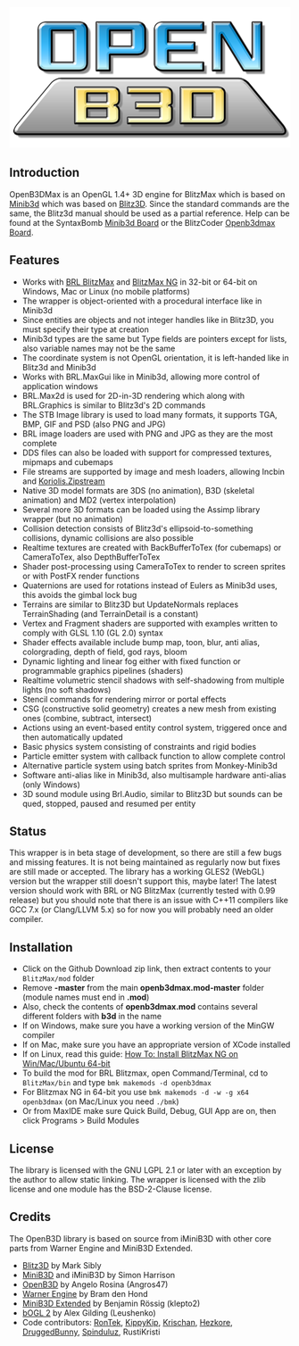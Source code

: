 
![OpenB3DMax](./media/openb3d_logo_512.png)

## Introduction

OpenB3DMax is an OpenGL 1.4+ 3D engine for BlitzMax which is based on [Minib3d](https://github.com/si-design/minib3d) which was based on [Blitz3D](https://github.com/blitz-research/blitz3d). Since the standard commands are the same, the Blitz3d manual should be used as a partial reference. Help can be found at the SyntaxBomb [Minib3d Board](http://www.syntaxbomb.com/index.php/board,20.0.html) or the BlitzCoder [Openb3dmax Board](https://www.blitzcoder.org/forum/topics.php?category=16).

## Features

* Works with [BRL BlitzMax](https://github.com/blitz-research/blitzmax) and [BlitzMax NG](https://github.com/bmx-ng/bmx-ng/releases) in 32-bit or 64-bit on Windows, Mac or Linux (no mobile platforms)
* The wrapper is object-oriented with a procedural interface like in Minib3d
* Since entities are objects and not integer handles like in Blitz3D, you must specify their type at creation
* Minib3d types are the same but Type fields are pointers except for lists, also variable names may not be the same
* The coordinate system is not OpenGL orientation, it is left-handed like in Blitz3d and Minib3d
* Works with BRL.MaxGui like in Minib3d, allowing more control of application windows
* BRL.Max2d is used for 2D-in-3D rendering which along with BRL.Graphics is similar to Blitz3d's 2D commands
* The STB Image library is used to load many formats, it supports TGA, BMP, GIF and PSD (also PNG and JPG)
* BRL image loaders are used with PNG and JPG as they are the most complete
* DDS files can also be loaded with support for compressed textures, mipmaps and cubemaps
* File streams are supported by image and mesh loaders, allowing Incbin and [Koriolis.Zipstream](https://github.com/maxmods/koriolis.mod)
* Native 3D model formats are 3DS (no animation), B3D (skeletal animation) and MD2 (vertex interpolation)
* Several more 3D formats can be loaded using the Assimp library wrapper (but no animation)
* Collision detection consists of Blitz3d's ellipsoid-to-something collisions, dynamic collisions are also possible
* Realtime textures are created with BackBufferToTex (for cubemaps) or CameraToTex, also DepthBufferToTex
* Shader post-processing using CameraToTex to render to screen sprites or with PostFX render functions
* Quaternions are used for rotations instead of Eulers as Minib3d uses, this avoids the gimbal lock bug
* Terrains are similar to Blitz3D but UpdateNormals replaces TerrainShading (and TerrainDetail is a constant)
* Vertex and Fragment shaders are supported with examples written to comply with GLSL 1.10 (GL 2.0) syntax
* Shader effects available include bump map, toon, blur, anti alias, colorgrading, depth of field, god rays, bloom
* Dynamic lighting and linear fog either with fixed function or programmable graphics pipelines (shaders)
* Realtime volumetric stencil shadows with self-shadowing from multiple lights (no soft shadows)
* Stencil commands for rendering mirror or portal effects
* CSG (constructive solid geometry) creates a new mesh from existing ones (combine, subtract, intersect)
* Actions using an event-based entity control system, triggered once and then automatically updated
* Basic physics system consisting of constraints and rigid bodies
* Particle emitter system with callback function to allow complete control
* Alternative particle system using batch sprites from Monkey-Minib3d
* Software anti-alias like in Minib3d, also multisample hardware anti-alias (only Windows)
* 3D sound module using Brl.Audio, similar to Blitz3D but sounds can be qued, stopped, paused and resumed per entity

## Status

This wrapper is in beta stage of development, so there are still a few bugs and missing features. It is not being maintained as regularly now but fixes are still made or accepted. The library has a working GLES2 (WebGL) version but the wrapper still doesn't support this, maybe later! The latest version should work with BRL or NG BlitzMax (currently tested with 0.99 release) but you should note that there is an issue with C++11 compilers like GCC 7.x (or Clang/LLVM 5.x) so for now you will probably need an older compiler.

## Installation
* Click on the Github Download zip link, then extract contents to your `BlitzMax/mod` folder
* Remove **-master** from the main **openb3dmax.mod-master** folder (module names must end in **.mod**)
* Also, check the contents of **openb3dmax.mod** contains several different folders with **b3d** in the name
* If on Windows, make sure you have a working version of the MinGW compiler
* If on Mac, make sure you have an appropriate version of XCode installed
* If on Linux, read this guide: [How To: Install BlitzMax NG on Win/Mac/Ubuntu 64-bit](https://www.syntaxbomb.com/index.php/topic,61.0.html)
* To build the mod for BRL Blitzmax, open Command/Terminal, cd to `BlitzMax/bin` and type `bmk makemods -d openb3dmax`
* For Blitzmax NG in 64-bit you use `bmk makemods -d -w -g x64 openb3dmax` (on Mac/Linux you need `./bmk`)
* Or from MaxIDE make sure Quick Build, Debug, GUI App are on, then click Programs > Build Modules

## License

The library is licensed with the GNU LGPL 2.1 or later with an exception by the author to allow static linking. The wrapper is licensed with the zlib license and one module has the BSD-2-Clause license.

## Credits

The OpenB3D library is based on source from iMiniB3D with other core parts from Warner Engine and MiniB3D Extended.

* [Blitz3D](https://github.com/blitz-research/blitz3d) by Mark Sibly
* [MiniB3D](https://github.com/si-design) and iMiniB3D by Simon Harrison
* [OpenB3D](https://sourceforge.net/projects/minib3d/) by Angelo Rosina (Angros47)
* [Warner Engine](https://code.google.com/archive/p/warner-engine/) by Bram den Hond
* [MiniB3D Extended](https://code.google.com/archive/p/minib3dextended/) by Benjamin Rössig (klepto2)
* [bOGL 2](https://github.com/Leushenko/bOGL-2) by Alex Gilding (Leushenko)
* Code contributors: [RonTek](https://www.blitzcoder.org/forum/), [KippyKip](https://github.com/Kippykip), [Krischan](https://github.com/Krischan74), [Hezkore](https://bitbucket.org/Hezkore/), [DruggedBunny](https://github.com/DruggedBunny), [Spinduluz](https://github.com/Spinduluz), RustiKristi

